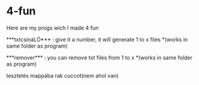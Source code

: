 # 4-fun
Here are my progs wich I made 4 fun
<p> ***txtcsináLÓ*** : give it a number, it will generate 1 to x files *(works in same folder as program)</p>
<p> ***remover*** : you can remove txt files from 1 to x *(works in same folder as program)</p>
tesztelés mappába rak cuccot(nem ahol van)
